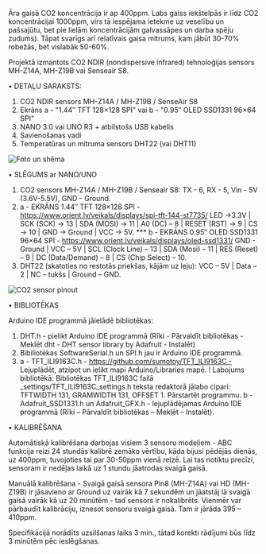 Āra gaisā CO2 koncentrācija ir ap 400ppm. Labs gaiss iekštelpās ir līdz CO2 koncentrācijai 1000ppm,
virs tā iespējama ietekme uz veselību un pašsajūtu, bet pie lielām koncentrācijām galvassāpes un darba spēju zudums).
Tāpat svarīgs arī relatīvais gaisa mitrums, kam jābūt 30-70% robežās, bet vislabāk 50-60%.

Projektā izmantots CO2 NDIR (nondispersive infrared) tehnoloģijas sensors MH-Z14A, MH-Z19B vai Senseair S8.

• DETAĻU SARAKSTS:

1) CO2 NDIR sensors MH-Z14A / MH-Z19B / SenseAir S8
2) Ekrāns a - "1.44″ TFT 128×128 SPI" vai b - "0.95″ OLED SSD1331 96×64 SPI"
3) NANO 3.0 vai UNO R3 + atbilstošs USB kabelis
4) Savienošanas vadi 
5) Temperatūras un mitruma sensors DHT22 (vai DHT11)

![Foto un shēma](https://www.orient.lv/wp-content/uploads/2019/11/co2-mhz14-dht22-tft128x128-nano.jpg)


• SLĒGUMS ar NANO/UNO

1) CO2 sensors MH-Z14A / MH-Z19B / Senseair S8: 
TX - 6, RX - 5, Vin - 5V (3.6V-5.5V), GND - Ground. 
2) a - EKRĀNS 1.44″ TFT 128×128 SPI - https://www.orient.lv/veikals/displays/spi-tft-144-st7735/
LED ->3.3V | SCK (SCK) -> 13 | SDA (MOSI) -> 11 | A0 (DC) – 8 | RESET (RST) -> 9 | CS -> 10 | GND -> Ground | VCC -> 5V. 
*** b - EKRĀNS 0.95″ OLED SSD1331 96×64 SPI - https://www.orient.lv/veikals/displays/oled-ssd1331/
GND  - Ground | VCC – 5V | SCL (Clock Line) – 13 | SDA (Mosi) – 11 | RES (Reset) – 9 | DC (Data/Demand) – 8 | CS (Chip Select) – 10. 
3) DHT22 (skatoties no restotās priekšas, kājām uz leju):
VCC – 5V | Data – 2 | NC – tukšs | Ground – GND. 


![CO2 sensor pinout](https://www.orient.lv/wp-content/uploads/2019/11/co2_ndir_pinout.jpg)

• BIBLIOTĒKAS

Arduino IDE programmā jāielādē bibliotēkas:
1) DHT.h - pielikt Arduino IDE programmā (Rīki - Pārvaldīt bibliotēkas - Meklēt dht - DHT sensor library by Adafruit - Instalēt)
2) Bibiliotēkas SoftwareSerial.h un SPI.h jau ir Arduino IDE programmā.
3) a - TFT_ILI9163C.h - https://github.com/sumotoy/TFT_ILI9163C - Lejuplādēt, atzipot un ielikt mapi Arduino/Libraries mapē.
! Labojums bibliotēkā:
Bibliotēkas TFT_ILI9163C failā _settings/TFT_ILI9163C_settings.h teksta redaktorā jālabo cipari: 
TFTWIDTH 131, GRAMWIDTH 131, OFFSET 1. Pārstartēt programmu. 
b - Adafruit_SSD1331.h un Adafruit_GFX.h - lejuplādējamas Arduino IDE programmā (Rīki – Pārvaldīt bibliotēkas – Meklēt – Instalēt).


• KALIBRĒŠANA

Automātiskā kalibrēšana darbojas visiem 3 sensoru modeļiem - ABC funkcija reizi 24 stundās kalibrē zemāko vērtību, kāda bijusi pēdējās dienās, uz 400ppm, tuvojoties tai par 30-50ppm vienā reizē. Lai tas notiktu precīzi, sensoram ir nedēļas laikā uz 1 stundu jāatrodas svaigā gaisā.

Manuālā kalibrēšana - Svaigā gaisā sensora Pin8 (MH-Z14A) vai HD (MH-Z19B) ir jāsavieno ar Ground uz vairāk kā 7 sekundēm un jāatstāj lā svaigā gaisā vairāk kā uz 20 minūtēm - tad sensors ir nokalibrēts.
Vienmēr var pārbaudīt kalibrāciju, iznesot sensoru svaigā gaisā. Tam ir jārāda 395 – 410ppm.

Specifikācijā norādīts uzsilšanas laiks 3 min., tātad korekti rādījumi būs līdz 3 minūtēm pēc ieslēgšanas.
